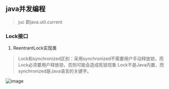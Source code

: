 ## java并发编程
> juc  即java.util.current

### Lock接口

1. ReentrantLock实现类
> Lock和synchronized区别：采用synchronized不需要用户手动释放锁，而Lock必须要用户释放锁，否则可能会造成死锁现象
> Lock不是Java内置，而synchronized是Java语言的关键字。

![image](public/assets/Lock.png) 